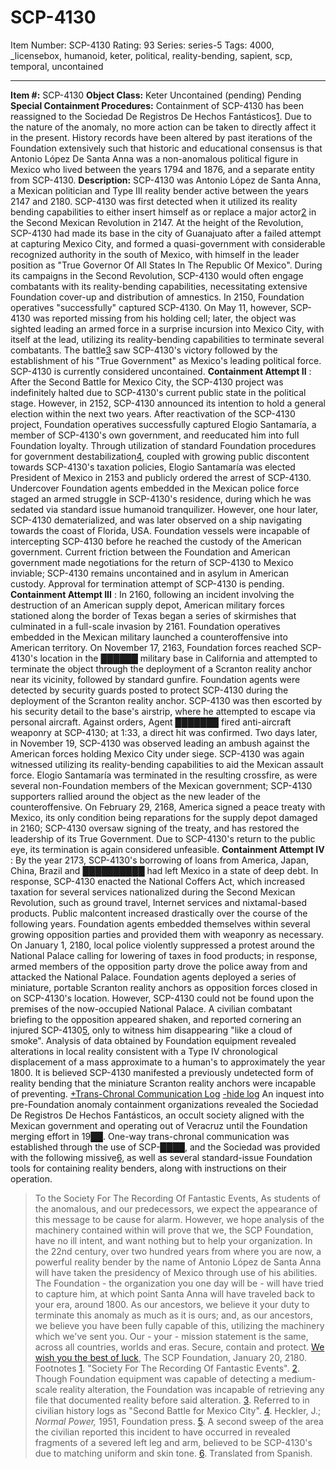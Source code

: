 # SCP-4130
Item Number: SCP-4130
Rating: 93
Series: series-5
Tags: 4000, _licensebox, humanoid, keter, political, reality-bending, sapient, scp, temporal, uncontained

---

**Item #:** SCP-4130
**Object Class:** Keter Uncontained (pending) Pending
**Special Containment Procedures:** Containment of SCP-4130 has been reassigned to the Sociedad De Registros De Hechos Fantásticos[1](javascript:;). Due to the nature of the anomaly, no more action can be taken to directly affect it in the present. History records have been altered by past iterations of the Foundation extensively such that historic and educational consensus is that Antonio López De Santa Anna was a non-anomalous political figure in Mexico who lived between the years 1794 and 1876, and a separate entity from SCP-4130.
**Description:** SCP-4130 was Antonio López de Santa Anna, a Mexican politician and Type III reality bender active between the years 2147 and 2180. SCP-4130 was first detected when it utilized its reality bending capabilities to either insert himself as or replace a major actor[2](javascript:;) in the Second Mexican Revolution in 2147. At the height of the Revolution, SCP-4130 had made its base in the city of Guanajuato after a failed attempt at capturing Mexico City, and formed a quasi-government with considerable recognized authority in the south of Mexico, with himself in the leader position as "True Governor Of All States In The Republic Of Mexico". During its campaigns in the Second Revolution, SCP-4130 would often engage combatants with its reality-bending capabilities, necessitating extensive Foundation cover-up and distribution of amnestics.
In 2150, Foundation operatives "successfully" captured SCP-4130. On May 11, however, SCP-4130 was reported missing from his holding cell; later, the object was sighted leading an armed force in a surprise incursion into Mexico City, with itself at the lead, utilizing its reality-bending capabilities to terminate several combatants. The battle[3](javascript:;) saw SCP-4130's victory followed by the establishment of his "True Government" as Mexico's leading political force. SCP-4130 is currently considered uncontained.
**Containment Attempt II** : After the Second Battle for Mexico City, the SCP-4130 project was indefinitely halted due to SCP-4130's current public state in the political stage. However, in 2152, SCP-4130 announced its intention to hold a general election within the next two years. After reactivation of the SCP-4130 project, Foundation operatives successfully captured Elogio Santamaría, a member of SCP-4130's own government, and reeducated him into full Foundation loyalty.
Through utilization of standard Foundation procedures for government destabilization[4](javascript:;), coupled with growing public discontent towards SCP-4130's taxation policies, Elogio Santamaría was elected President of Mexico in 2153 and publicly ordered the arrest of SCP-4130. Undercover Foundation agents embedded in the Mexican police force staged an armed struggle in SCP-4130's residence, during which he was sedated via standard issue humanoid tranquilizer. However, one hour later, SCP-4130 dematerialized, and was later observed on a ship navigating towards the coast of Florida, USA. Foundation vessels were incapable of intercepting SCP-4130 before he reached the custody of the American government. Current friction between the Foundation and American government made negotiations for the return of SCP-4130 to Mexico inviable; SCP-4130 remains uncontained and in asylum in American custody. Approval for termination attempt of SCP-4130 is pending.
**Containment Attempt III** : In 2160, following an incident involving the destruction of an American supply depot, American military forces stationed along the border of Texas began a series of skirmishes that culminated in a full-scale invasion by 2161. Foundation operatives embedded in the Mexican military launched a counteroffensive into American territory. On November 17, 2163, Foundation forces reached SCP-4130's location in the ██████ military base in California and attempted to terminate the object through the deployment of a Scranton reality anchor near its vicinity, followed by standard gunfire.
Foundation agents were detected by security guards posted to protect SCP-4130 during the deployment of the Scranton reality anchor. SCP-4130 was then escorted by his security detail to the base's airstrip, where he attempted to escape via personal aircraft. Against orders, Agent ███████ fired anti-aircraft weaponry at SCP-4130; at 1:33, a direct hit was confirmed. Two days later, in November 19, SCP-4130 was observed leading an ambush against the American forces holding Mexico City under siege. SCP-4130 was again witnessed utilizing its reality-bending capabilities to aid the Mexican assault force. Elogio Santamaría was terminated in the resulting crossfire, as were several non-Foundation members of the Mexican government; SCP-4130 supporters rallied around the object as the new leader of the counteroffensive. On February 29, 2168, America signed a peace treaty with Mexico, its only condition being reparations for the supply depot damaged in 2160; SCP-4130 oversaw signing of the treaty, and has restored the leadership of its True Government. Due to SCP-4130's return to the public eye, its termination is again considered unfeasible.
**Containment Attempt IV** : By the year 2173, SCP-4130's borrowing of loans from America, Japan, China, Brazil and ██████████ had left Mexico in a state of deep debt. In response, SCP-4130 enacted the National Coffers Act, which increased taxation for several services nationalized during the Second Mexican Revolution, such as ground travel, Internet services and nixtamal-based products. Public malcontent increased drastically over the course of the following years. Foundation agents embedded themselves within several growing opposition parties and provided them with weaponry as necessary. On January 1, 2180, local police violently suppressed a protest around the National Palace calling for lowering of taxes in food products; in response, armed members of the opposition party drove the police away from and attacked the National Palace. Foundation agents deployed a series of miniature, portable Scranton reality anchors as opposition forces closed in on SCP-4130's location. However, SCP-4130 could not be found upon the premises of the now-occupied National Palace. A civilian combatant briefing to the opposition appeared shaken, and reported cornering an injured SCP-4130[5](javascript:;), only to witness him disappearing "like a cloud of smoke". Analysis of data obtained by Foundation equipment revealed alterations in local reality consistent with a Type IV chronological displacement of a mass approximate to a human's to approximately the year 1800. It is believed SCP-4130 manifested a previously undetected form of reality bending that the miniature Scranton reality anchors were incapable of preventing.
[+Trans-Chronal Communication Log](javascript:;)
[-hide log](javascript:;)
An inquest into pre-Foundation anomaly containment organizations revealed the Sociedad De Registros De Hechos Fantásticos, an occult society aligned with the Mexican government and operating out of Veracruz until the Foundation merging effort in 19██. One-way trans-chronal communication was established through the use of SCP-████, and the Sociedad was provided with the following missive[6](javascript:;), as well as several standard-issue Foundation tools for containing reality benders, along with instructions on their operation.
> To the Society For The Recording Of Fantastic Events,
> As students of the anomalous, and our predecessors, we expect the appearance of this message to be cause for alarm. However, we hope analysis of the machinery contained within will prove that we, the SCP Foundation, have no ill intent, and want nothing but to help your organization.
> In the 22nd century, over two hundred years from where you are now, a powerful reality bender by the name of Antonio López de Santa Anna will have taken the presidency of Mexico through use of his abilities. The Foundation - the organization you one day will be - will have tried to capture him, at which point Santa Anna will have traveled back to your era, around 1800. As our ancestors, we believe it your duty to terminate this anomaly as much as it is ours; and, as our ancestors, we believe you have been fully capable of this, utilizing the machinery which we've sent you.
> Our - your - mission statement is the same, across all countries, worlds and eras. Secure, contain and protect. [We wish you the best of luck](http://www.scp-wiki.net/haters-will-see-you-time-travel),
> The SCP Foundation, January 20, 2180.
Footnotes
[1](javascript:;). "Society For The Recording Of Fantastic Events".
[2](javascript:;). Though Foundation equipment was capable of detecting a medium-scale reality alteration, the Foundation was incapable of retrieving any file that documented reality before said alteration.
[3](javascript:;). Referred to in civilian history logs as "Second Battle for Mexico City".
[4](javascript:;). Heckler, J.; _Normal Power,_ 1951, Foundation press.
[5](javascript:;). A second sweep of the area the civilian reported this incident to have occurred in revealed fragments of a severed left leg and arm, believed to be SCP-4130's due to matching uniform and skin tone.
[6](javascript:;). Translated from Spanish.